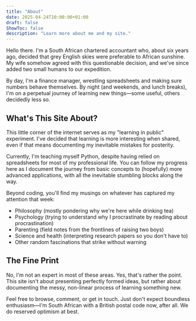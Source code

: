 ```yaml
---
title: "About"
date: 2025-04-24T10:00:00+01:00
draft: false
ShowToc: false
description: "Learn more about me and my site."
---
```


Hello there. I'm a South African chartered accountant who, about six years ago, decided that grey English skies were preferable to African sunshine. My wife somehow agreed with this questionable decision, and we've since added two small humans to our expedition.

By day, I'm a finance manager, wrestling spreadsheets and making sure numbers behave themselves. By night (and weekends, and lunch breaks), I'm on a perpetual journey of learning new things—some useful, others decidedly less so.

## What's This Site About?

This little corner of the internet serves as my "learning in public" experiment. I've decided that learning is more interesting when shared, even if that means documenting my inevitable mistakes for posterity.

Currently, I'm teaching myself Python, despite having relied on spreadsheets for most of my professional life. You can follow my progress here as I document the journey from basic concepts to (hopefully) more advanced applications, with all the inevitable stumbling blocks along the way.

Beyond coding, you'll find my musings on whatever has captured my attention that week:

- Philosophy (mostly pondering why we're here while drinking tea)
- Psychology (trying to understand why I procrastinate by reading about procrastination)
- Parenting (field notes from the frontlines of raising two boys)
- Science and health (interpreting research papers so you don't have to)
- Other random fascinations that strike without warning

## The Fine Print

No, I'm not an expert in most of these areas. Yes, that's rather the point. This site isn't about presenting perfectly formed ideas, but rather about documenting the messy, non-linear process of learning something new.

Feel free to browse, comment, or get in touch. Just don't expect boundless enthusiasm—I'm South African with a British postal code now, after all. We do reserved optimism at best.